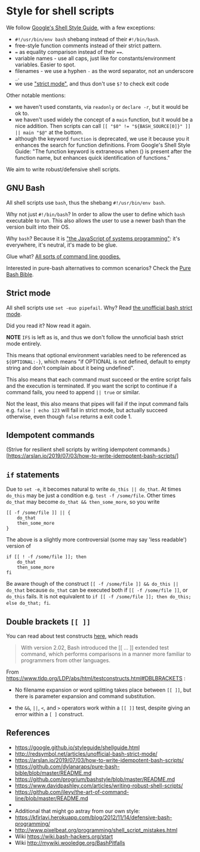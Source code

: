 # Style for shell scripts


We follow [Google's Shell Style Guide](https://google.github.io/styleguide/shellguide.html),
with a few exceptions:

* `#!/usr/bin/env bash` shebang instead of their `#!/bin/bash`.
* free-style function comments instead of their strict pattern.
* `=` as equality comparison instead of their `==`.
* variable names - use all caps, just like for constants/environment variables. Easier to spot.
* filenames - we use a hyphen `-` as the word separator, not an underscore `_`.
* we use ["strict mode"](#strict-mode), and thus don't use `$?` to check exit code

Other notable mentions:

* we haven't used constants, via `readonly` or `declare -r`, but it would be ok to.
* we haven't used widely the concept of a `main` function, but it would be a nice addition.
  Then scripts can call `[[ "$0" != "${BASH_SOURCE[0]}" ]] || main "$@"` at the bottom.
* although the keyword `function` is deprecated, we use it because you it enhances the search for function definitions.
  From Google's Shell Style Guide:
  "The function keyword is extraneous when () is present after the function name, but enhances quick identification of functions."

We aim to write robust/defensive shell scripts.

## GNU Bash

All shell scripts use `bash`, thus the shebang `#!/usr/bin/env bash`.

Why not just `#!/bin/bash`? In order to allow the user to define which `bash` executable to run.
This also allows the user to use a newer bash than the version built into their OS.

Why `bash`? Because it is ["the JavaScript of systems programming"](https://github.com/progrium/bashstyle/blob/master/README.md):
it's everywhere, it's neutral, it's made to be glue.

Glue what? [All sorts of command line goodies.](https://github.com/jlevy/the-art-of-command-line/blob/master/README.md)

Interested in pure-bash alternatives to common scenarios?
Check the [Pure Bash Bible](https://github.com/dylanaraps/pure-bash-bible/blob/master/README.md).


## Strict mode

All shell scripts use `set -euo pipefail`.
Why? Read [the unofficial bash strict mode](http://redsymbol.net/articles/unofficial-bash-strict-mode/).

Did you read it? Now read it again.

**NOTE** `IFS` is left as is, and thus we don't follow the unnoficial bash strict mode entirely.

This means that optional environment variables need to be referenced as `${OPTIONAL:-}`,
which means "if OPTIONAL is not defined, default to empty string and don't complain about it being undefined".

This also means that each command must succeed or the entire script fails and the execution is terminated.
If you want the script to continue if a command fails, you need to append `|| true` or similar.

Not the least, this also means that pipes will fail if the input command fails
e.g. `false | echo 123` will fail in strict mode, but actually succeed otherwise,
even though `false` returns a exit code 1.


## Idempotent commands

(Strive for resilient shell scripts by writing idempotent commands.)[https://arslan.io/2019/07/03/how-to-write-idempotent-bash-scripts/]


## `if` statements

Due to `set -e`, it becomes natural to write `do_this || do_that`.
At times `do_this` may be just a condition e.g. `test -f /some/file`.
Other times `do_that` may become `do_that && then_some_more`, so you write

```shell
[[ -f /some/file ]] || {
    do_that
    then_some_more
}
```

The above is a slightly more controversial (some may say 'less readable') version of

```shell
if [[ ! -f /some/file ]]; then
    do_that
    then_some_more
fi
```

Be aware though of the construct `[[ -f /some/file ]] && do_this || do_that` because `do_that` can be executed
both if `[[ -f /some/file ]]`, or `do_this` fails.
It is not equivalent to `if [[ -f /some/file ]]; then do_this; else do_that; fi`.


## Double brackets `[[ ]]`

You can read about test constructs [here](https://www.tldp.org/LDP/abs/html/testconstructs.html),
which reads

> With version 2.02, Bash introduced the [[ ... ]] extended test command,
> which performs comparisons in a manner more familiar to programmers from other languages.

From https://www.tldp.org/LDP/abs/html/testconstructs.html#DBLBRACKETS :

* No filename expansion or word splitting takes place between `[[ ]]`,
  but there is parameter expansion and command substitution.

* the `&&`, `||`, `<`, and `>` operators work within a `[[ ]]` test,
despite giving an error within a `[ ]` construct.


## References

* https://google.github.io/styleguide/shellguide.html
* http://redsymbol.net/articles/unofficial-bash-strict-mode/
* https://arslan.io/2019/07/03/how-to-write-idempotent-bash-scripts/
* https://github.com/dylanaraps/pure-bash-bible/blob/master/README.md
* https://github.com/progrium/bashstyle/blob/master/README.md
* https://www.davidpashley.com/articles/writing-robust-shell-scripts/
* https://github.com/jlevy/the-art-of-command-line/blob/master/README.md
*
* Additional that might go astray from our own style:
* https://kfirlavi.herokuapp.com/blog/2012/11/14/defensive-bash-programming/
* http://www.pixelbeat.org/programming/shell_script_mistakes.html
* Wiki https://wiki.bash-hackers.org/start
* Wiki http://mywiki.wooledge.org/BashPitfalls
